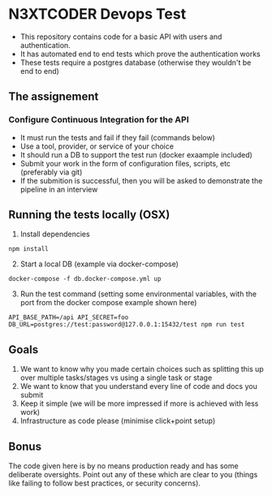 # N3XTCODER Devops Test

- This repository contains code for a basic API with users and authentication. 
- It has automated end to end tests which prove the authentication works
- These tests require a postgres database (otherwise they wouldn't be end to end) 

## The assignement

### Configure Continuous Integration for the API 
- It must run the tests and fail if they fail (commands below)
- Use a tool, provider, or service of your choice
- It should run a DB to support the test run (docker exaample included)
- Submit your work in the form of configuration files, scripts, etc (preferably via git) 
- If the submition is successful, then you will be asked to demonstrate the pipeline in an interview 

## Running the tests locally (OSX)

1. Install dependencies
```
npm install
```

2. Start a local DB (example via docker-compose)
```
docker-compose -f db.docker-compose.yml up
```

3. Run the test command (setting some environmental variables, with the port from the docker compose example shown here)
```
API_BASE_PATH=/api API_SECRET=foo DB_URL=postgres://test:password@127.0.0.1:15432/test npm run test
```

## Goals

1. We want to know why you made certain choices such as splitting this up over multiple tasks/stages vs using a single task or stage
2. We want to know that you understand every line of code and docs you submit
3. Keep it simple (we will be more impressed if more is achieved with less work)
4. Infrastructure as code please (minimise click+point setup)


## Bonus

The code given here is by no means production ready and has some deliberate oversights. Point out any of these which are clear to you (things like failing to follow best practices, or security concerns).


